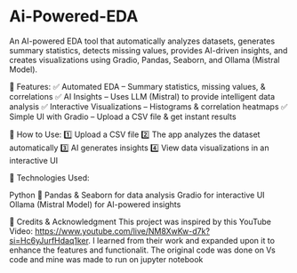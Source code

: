 # Ai-Powered-EDA
An AI-powered EDA tool that automatically analyzes datasets, generates summary statistics, detects missing values, provides AI-driven insights, and creates visualizations using Gradio, Pandas, Seaborn, and Ollama (Mistral Model).

🔹 Features:
✅ Automated EDA – Summary statistics, missing values, & correlations
✅ AI Insights – Uses LLM (Mistral) to provide intelligent data analysis
✅ Interactive Visualizations – Histograms & correlation heatmaps
✅ Simple UI with Gradio – Upload a CSV file & get instant results

🔹 How to Use:
1️⃣ Upload a CSV file
2️⃣ The app analyzes the dataset automatically
3️⃣ AI generates insights
4️⃣ View data visualizations in an interactive UI

🔹 Technologies Used:

Python 🐍
Pandas & Seaborn for data analysis
Gradio for interactive UI
Ollama (Mistral Model) for AI-powered insights

📌 Credits & Acknowledgment
This project was inspired by this YouTube Video: https://www.youtube.com/live/NM8XwKw-d7k?si=Hc6yJurfHdaq1ker. I learned from their work and expanded upon it to enhance the features and functionalit. The original code was done on Vs code and mine was made to run on jupyter notebook
